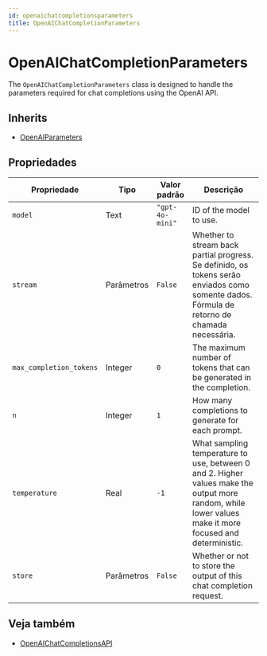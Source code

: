 ```yaml
---
id: openaichatcompletionsparameters
title: OpenAIChatCompletionParameters
---
```


# OpenAIChatCompletionParameters

The `OpenAIChatCompletionParameters` class is designed to handle the parameters required for chat completions using the OpenAI API.

## Inherits

- [OpenAIParameters](OpenAIParameters.md)

## Propriedades

| Propriedade             | Tipo       | Valor padrão    | Descrição                                                                                                                                                                                    |
| ----------------------- | ---------- | --------------- | -------------------------------------------------------------------------------------------------------------------------------------------------------------------------------------------- |
| `model`                 | Text       | `"gpt-4o-mini"` | ID of the model to use.                                                                                                                                                      |
| `stream`                | Parâmetros | `False`         | Whether to stream back partial progress. Se definido, os tokens serão enviados como somente dados. Fórmula de retorno de chamada necessária. |
| `max_completion_tokens` | Integer    | `0`             | The maximum number of tokens that can be generated in the completion.                                                                                                        |
| `n`                     | Integer    | `1`             | How many completions to generate for each prompt.                                                                                                                            |
| `temperature`           | Real       | `-1`            | What sampling temperature to use, between 0 and 2. Higher values make the output more random, while lower values make it more focused and deterministic.     |
| `store`                 | Parâmetros | `False`         | Whether or not to store the output of this chat completion request.                                                                                                          |

## Veja também

- [OpenAIChatCompletionsAPI](OpenAIChatCompletionsAPI.md)
